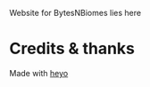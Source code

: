Website for BytesNBiomes lies here

# Credits & thanks

Made with [heyo](https://github.com/LucasVadilho/heyo-hugo-theme)